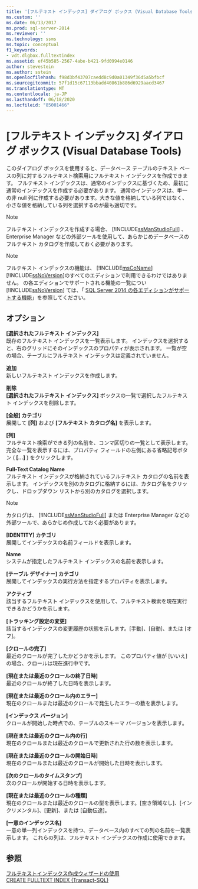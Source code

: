 ```yaml
---
title: '[フルテキスト インデックス] ダイアログ ボックス (Visual Database Tools) | Microsoft Docs'
ms.custom: ''
ms.date: 06/13/2017
ms.prod: sql-server-2014
ms.reviewer: ''
ms.technology: ssms
ms.topic: conceptual
f1_keywords:
- vdt.dlgbox.fulltextindex
ms.assetid: ef45b585-2567-4abe-b421-9fd0994e0146
author: stevestein
ms.author: sstein
ms.openlocfilehash: f98d3bf43707caedd8c9d0a01349f36d5a5bfbcf
ms.sourcegitcommit: 57f1d15c67113bbadd40861b886d6929aacd3467
ms.translationtype: MT
ms.contentlocale: ja-JP
ms.lasthandoff: 06/18/2020
ms.locfileid: "85001466"
---
```

# <a name="full-text-index-dialog-box-visual-database-tools"></a>[フルテキスト インデックス] ダイアログ ボックス (Visual Database Tools)
  このダイアログ ボックスを使用すると、データベース テーブルのテキスト ベースの列に対するフルテキスト検索用にフルテキスト インデックスを作成できます。 フルテキスト インデックスは、通常のインデックスに基づくため、最初に通常のインデックスを作成する必要があります。 通常のインデックスは、単一の非 null 列に作成する必要があります。大きな値を格納している列ではなく、小さな値を格納している列を選択するのが最も適切です。  
  
> [!NOTE]  
>  フルテキスト インデックスを作成する場合、 [!INCLUDE[ssManStudioFull](../../includes/ssmanstudiofull-md.md)] 、Enterprise Manager などの外部ツールを使用して、あらかじめデータベースのフルテキスト カタログを作成しておく必要があります。  
  
> [!NOTE]  
>  フルテキスト インデックスの機能は、 [!INCLUDE[msCoName](../../includes/msconame-md.md)][!INCLUDE[ssNoVersion](../../includes/ssnoversion-md.md)]のすべてのエディションで利用できるわけではありません。 の各エディションでサポートされる機能の一覧につい [!INCLUDE[ssNoVersion](../../includes/ssnoversion-md.md)] ては、「 [SQL Server 2014 の各エディションがサポートする機能](../../getting-started/features-supported-by-the-editions-of-sql-server-2014.md)」を参照してください。  
  
## <a name="options"></a>オプション  
 **[選択されたフルテキスト インデックス]**  
 既存のフルテキスト インデックスを一覧表示します。 インデックスを選択すると、右のグリッドにそのインデックスのプロパティが表示されます。 一覧が空の場合、テーブルにフルテキスト インデックスは定義されていません。  
  
 **追加**  
 新しいフルテキスト インデックスを作成します。  
  
 **削除**  
 **[選択されたフルテキスト インデックス]** ボックスの一覧で選択したフルテキスト インデックスを削除します。  
  
 **[全般] カテゴリ**  
 展開して **[列]** および **[フルテキスト カタログ名]** を表示します。  
  
 **[列]**  
 フルテキスト検索ができる列の名前を、コンマ区切りの一覧として表示します。 完全な一覧を表示するには、プロパティ フィールドの左側にある省略記号ボタン ( **[...]** ) をクリックします。  
  
 **Full-Text Catalog Name**  
 フルテキスト インデックスが格納されているフルテキスト カタログの名前を表示します。 インデックスを別のカタログに格納するには、カタログ名をクリックし、ドロップダウン リストから別のカタログを選択します。  
  
> [!NOTE]  
>  カタログは、 [!INCLUDE[ssManStudioFull](../../includes/ssmanstudiofull-md.md)] または Enterprise Manager などの外部ツールで、あらかじめ作成しておく必要があります。  
  
 **[IDENTITY] カテゴリ**  
 展開してインデックスの名前フィールドを表示します。  
  
 **Name**  
 システムが指定したフルテキスト インデックスの名前を表示します。  
  
 **[テーブル デザイナー] カテゴリ**  
 展開してインデックスの実行方法を指定するプロパティを表示します。  
  
 **アクティブ**  
 該当するフルテキスト インデックスを使用して、フルテキスト検索を現在実行できるかどうかを示します。  
  
 **[トラッキング設定の変更]**  
 該当するインデックスの変更履歴の状態を示します。[手動]、[自動]、または [オフ]。  
  
 **[クロールの完了]**  
 最近のクロールが完了したかどうかを示します。 このプロパティ値が [いいえ] の場合、クロールは現在進行中です。  
  
 **[現在または最近のクロールの終了日時]**  
 最近のクロールが終了した日時を表示します。  
  
 **[現在または最近のクロール内のエラー]**  
 現在のクロールまたは最近のクロールで発生したエラーの数を表示します。  
  
 **[インデックス バージョン]**  
 クロールが開始した時点での、テーブルのスキーマ バージョンを表示します。  
  
 **[現在または最近のクロール内の行]**  
 現在のクロールまたは最近のクロールで更新された行の数を表示します。  
  
 **[現在または最近のクロールの開始日時]**  
 現在のクロールまたは最近のクロールが開始した日時を表示します。  
  
 **[次のクロールのタイムスタンプ]**  
 次のクロールが開始する日時を表示します。  
  
 **[現在または最近のクロールの種類]**  
 現在のクロールまたは最近のクロールの型を表示します。[空き領域なし]、[インクリメンタル]、[更新]、または [自動伝達]。  
  
 **[一意のインデックス名]**  
 一意の単一列インデックスを持つ、データベース内のすべての列の名前を一覧表示します。 これらの列は、フルテキスト インデックスの作成に使用できます。  
  
## <a name="see-also"></a>参照  
 [フルテキストインデックス作成ウィザードの使用](../../relational-databases/search/use-the-full-text-indexing-wizard.md)   
 [CREATE FULLTEXT INDEX &#40;Transact-SQL&#41;](/sql/t-sql/statements/create-fulltext-index-transact-sql)  
  
  
